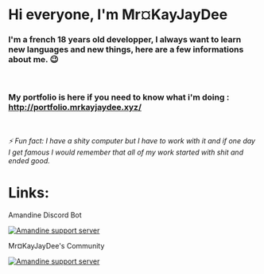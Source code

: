# Hi everyone, I'm Mr¤KayJayDee

### I'm a french 18 years old developper, I always want to learn new languages and new things, here are a few informations about me. 😉

<br>

### My portfolio is here if you need to know what i'm doing : http://portfolio.mrkayjaydee.xyz/

<br>

*⚡ Fun fact: I have a shity computer but I have to work with it and if one day I get famous I would remember that all of my work started with shit and ended good.*

<!-- # Statistics

![ViewsCount](https://komarev.com/ghpvc/?username=your-github-username&style=flat-square&color=red)

I created my account **{{ ACCOUNT_AGE }}** years ago.

I pushed in total **{{ COMMITS }}** commits (includes private repositories)

I opened **{{ ISSUES }}** issues on others developpers repositories.

I submitted **{{ PULL_REQUESTS }}** pull requests on others developpers repositories.

I received **{{ STARS }}** stars on my repositories.

I own **{{ REPOSITORIES }}** repositories (includes private repositories)

I contributed to **{{ REPOSITORIES_CONTRIBUTED_TO }}** public repositories.
<br> -->
# Links:

Amandine Discord Bot

<a href="https://discord.gg/Uqd2sQP"><img src="https://discord.com/api/guilds/527836578912010251/widget.png" alt="Amandine support server"/></a>

Mr¤KayJayDee's Community

<a href="https://discord.gg/7SBruKCTvQ"><img src="https://discord.com/api/guilds/833309512412299276/widget.png" alt="Amandine support server"/></a>

